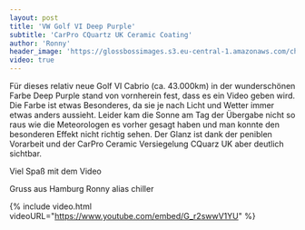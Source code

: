 ```yaml
---
layout: post
title: 'VW Golf VI Deep Purple'
subtitle: 'CarPro CQuartz UK Ceramic Coating'
author: 'Ronny'
header_image: 'https://glossbossimages.s3.eu-central-1.amazonaws.com/chiller/deep-purple.jpeg'
video: true
---
```


Für dieses relativ neue Golf VI Cabrio (ca. 43.000km) in der wunderschönen Farbe Deep Purple stand von vornherein fest, dass es ein Video geben wird. Die Farbe ist etwas Besonderes, da sie je nach Licht und Wetter immer etwas anders aussieht. Leider kam die Sonne am Tag der Übergabe nicht so raus wie die Meteorologen es vorher gesagt haben und man konnte den besonderen Effekt nicht richtig sehen. Der Glanz ist dank der peniblen Vorarbeit und der CarPro Ceramic Versiegelung CQuarz UK aber deutlich sichtbar.

Viel Spaß mit dem Video 

Gruss aus Hamburg
Ronny alias chiller

{% include video.html videoURL="https://www.youtube.com/embed/G_r2swwV1YU" %}